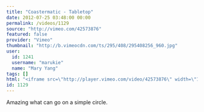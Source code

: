 ```yaml
---
title: "Coastermatic - Tabletop"
date: 2012-07-25 03:48:00 00:00
permalink: /videos/1129
source: "http://vimeo.com/42573876"
featured: false
provider: "Vimeo"
thumbnail: "http://b.vimeocdn.com/ts/295/408/295408256_960.jpg"
user:
  id: 1241
  username: "marukie"
  name: "Mary Yang"
tags: []
html: "<iframe src=\"http://player.vimeo.com/video/42573876\" width=\"1280\" height=\"720\" frameborder=\"0\" webkitAllowFullScreen mozallowfullscreen allowFullScreen></iframe>"
id: 1129
---
```


Amazing what can go on a simple circle.